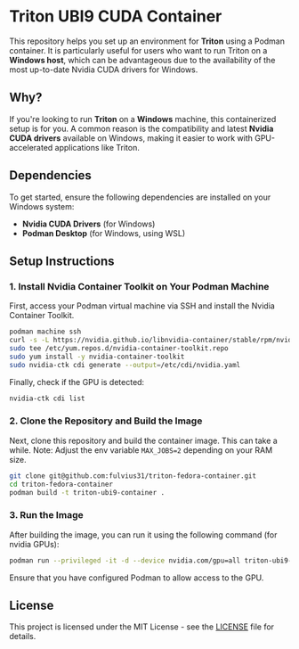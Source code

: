 # Triton UBI9 CUDA Container

This repository helps you set up an environment for **Triton** using a Podman container. It is particularly useful for users who want to run Triton on a **Windows host**, which can be advantageous due to the availability of the most up-to-date Nvidia CUDA drivers for Windows.

## Why?

If you're looking to run **Triton** on a **Windows** machine, this containerized setup is for you. A common reason is the compatibility and latest **Nvidia CUDA drivers** available on Windows, making it easier to work with GPU-accelerated applications like Triton.

## Dependencies

To get started, ensure the following dependencies are installed on your Windows system:

- **Nvidia CUDA Drivers** (for Windows)
- **Podman Desktop** (for Windows, using WSL)

## Setup Instructions

### 1. Install Nvidia Container Toolkit on Your Podman Machine

First, access your Podman virtual machine via SSH and install the Nvidia Container Toolkit.

```bash
podman machine ssh
curl -s -L https://nvidia.github.io/libnvidia-container/stable/rpm/nvidia-container-toolkit.repo | \
sudo tee /etc/yum.repos.d/nvidia-container-toolkit.repo
sudo yum install -y nvidia-container-toolkit
sudo nvidia-ctk cdi generate --output=/etc/cdi/nvidia.yaml
```

Finally, check if the GPU is detected:

```bash
nvidia-ctk cdi list
```

### 2. Clone the Repository and Build the Image

Next, clone this repository and build the container image. This can take a while.
Note: Adjust the env variable `MAX_JOBS=2` depending on your RAM size.

```bash
git clone git@github.com:fulvius31/triton-fedora-container.git
cd triton-fedora-container
podman build -t triton-ubi9-container .
```

### 3. Run the Image

After building the image, you can run it using the following command (for nvidia GPUs):

```bash
podman run --privileged -it -d --device nvidia.com/gpu=all triton-ubi9-container /bin/bash
```

Ensure that you have configured Podman to allow access to the GPU.

## License

This project is licensed under the MIT License - see the [LICENSE](LICENSE) file for details.
